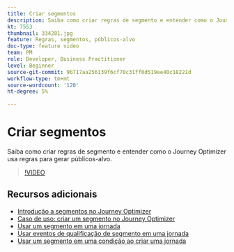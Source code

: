 ```yaml
---
title: Criar segmentos
description: Saiba como criar regras de segmento e entender como o Journey Optimizer usa regras para gerar públicos-alvo.
kt: 7553
thumbnail: 334281.jpg
feature: Regras, segmentos, públicos-alvo
doc-type: feature video
team: PM
role: Developer, Business Practitioner
level: Beginner
source-git-commit: 9b717aa256139f6cf70c31ff0d519ee40c18221d
workflow-type: tm+mt
source-wordcount: '120'
ht-degree: 5%

---
```



# Criar segmentos

Saiba como criar regras de segmento e entender como o Journey Optimizer usa regras para gerar públicos-alvo.

>[!VIDEO](https://video.tv.adobe.com/v/334281?quality=12)

## Recursos adicionais

* [Introdução a segmentos no Journey Optimizer](https://experienceleague.adobe.com/docs/journey-optimizer/using/segment/about-segments.html)
* [Caso de uso: criar um segmento no Journey Optimizer](https://experienceleague.adobe.com/docs/journey-optimizer/using/segment/creating-a-segment.html)
* [Usar um segmento em uma jornada](https://experienceleague.adobe.com/docs/journey-optimizer/using/orchestrate-journeys/about-journey-building/read-segment.html)
* [Usar eventos de qualificação de segmento em uma jornada](https://experienceleague.adobe.com/docs/journey-optimizer/using/orchestrate-journeys/about-journey-building/segment-qualification-events.html)
* [Usar um segmento em uma condição ao criar uma jornada](https://experienceleague.adobe.com/docs/journey-optimizer/using/orchestrate-journeys/about-journey-building/condition-activity.html?lang=en#using-a-segment)
